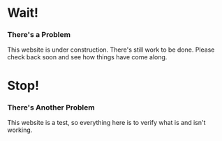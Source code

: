 # Wait!
### There's a Problem
This website is under construction. There's still work to be done. Please check back soon and see how things have come along.


# Stop!
### There's Another Problem
This website is a test, so everything here is to verify what is and isn't working.
